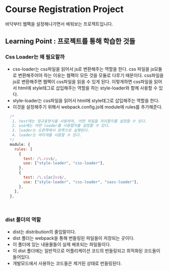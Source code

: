 # Course Registration Project

바닥부터 웹팩을 설정해나가면서 배워보는 프로젝트입니다.

## Learning Point : 프로젝트를 통해 학습한 것들

### Css Loader는 왜 필요할까

- css-loader는 css파일을 읽어서 js로 변환해주는 역할을 한다. css 파일을 js모듈로 변환해주어야 하는 이유는 웹팩이 모든 것을 모듈로 다루기 때문이다. css파일을 js로 변환해주면 웹팩이 css파일을 읽을 수 있게 된다. 이렇게하면 css파일을 읽어서 html에 style태그로 삽입해주는 역할을 하는 style-loader와 함께 사용할 수 있다.
- style-loader는 css파일을 읽어서 html에 style태그로 삽입해주는 역할을 한다.
- 이것을 설정해주기 위해서 webpack.config.js에 module에 rules를 추가해준다.

```js
  /*
   1. test에는 정규표현식을 사용하여, 어떤 파일을 처리할지를 설정할 수 있다.
   2. use에는 어떤 loader를 사용할지를 설정할 수 있다.
   3. loader는 오른쪽에서 왼쪽으로 실행된다.
   4. loader는 여러개를 사용할 수 있다.
  */
  module: {
    rules: [
      {
        test: /\.css$/,
        use: ["style-loader", "css-loader"],
      },
      {
        test: /\.s[ac]ss$/,
        use: ["style-loader", "css-loader", "sass-loader"],
      },
    ],
  },
```

<br>

### dist 폴더의 역할

- dist는 distribution의 줄임말이다.
- dist 폴더는 webpack을 통해 번들링된 파일들이 저장되는 곳이다.
- 이 폴더에 있는 내용물들이 실제 배포되는 파일들이다.
- 이 dist 폴더에는 일반적으로 어플리케이션 코드의 번들링되고 최적화된 코드들이 들어있다.
- 개발모드에서 사용하는 코드들은 제거된 상태로 번들링된다.
